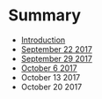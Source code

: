 # Summary

* [Introduction](README.md)
* [September 22 2017](september-22-2017.md)
* [September 29 2017](september-30-2017.md)
* [October 6 2017](october-7-2017.md)
* October 13 2017
* October 20 2017



